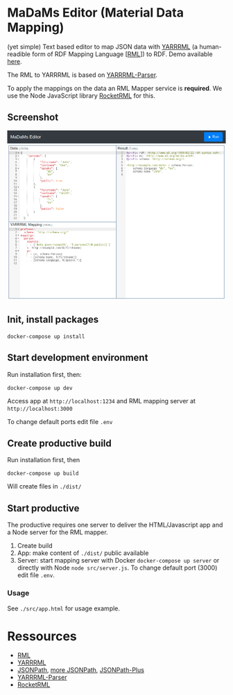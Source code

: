 # MaDaMs Editor (**Ma**terial **Da**ta **M**apping)

(yet simple) Text based editor to map JSON data with [YARRRML](http://rml.io/yarrrml/) (a human-readible form of RDF Mapping Language [[RML](https://rml.io/specs/rml/)]) to RDF. Demo available [here](https://aksw.github.io/MadamsEditor/dist/).

The RML to YARRRML is based on [YARRRML-Parser](https://github.com/RMLio/yarrrml-parser).

To apply the mappings on the data an RML Mapper service is **required**. We use the Node JavaScript library [RocketRML](https://github.com/semantifyit/RocketRML) for this.

## Screenshot

[![Screenshot](./screenshot.png)](https://aksw.github.io/MadamsEditor/dist/)

## Init, install packages

    docker-compose up install

## Start development environment

Run installation first, then:

    docker-compose up dev

Access app at `http://localhost:1234` and RML mapping server at `http://localhost:3000`

To change default ports edit file `.env`

## Create productive build

Run installation first, then

    docker-compose up build

Will create files in `./dist/`

## Start productive

The productive requires one server to deliver the HTML/Javascript app and a Node server for the RML mapper.

1) Create build
2) App: make content of `./dist/` public available
3) Server: start mapping server with Docker `docker-compose up server` or directly with Node `node src/server.js`. To change default port (3000) edit file `.env`.

### Usage

See `./src/app.html` for usage example.

# Ressources

- [RML](https://rml.io/specs/rml/)
- [YARRRML](https://rml.io/yarrrml/spec/)
- [JSONPath](https://goessner.net/articles/JsonPath/index.html), [more JSONPath](https://gregsdennis.github.io/Manatee.Json/usage/path.html), [JSONPath-Plus](https://github.com/JSONPath-Plus/JSONPath)
- [YARRRML-Parser](https://github.com/RMLio/yarrrml-parser)
- [RocketRML](https://github.com/semantifyit/RocketRML)